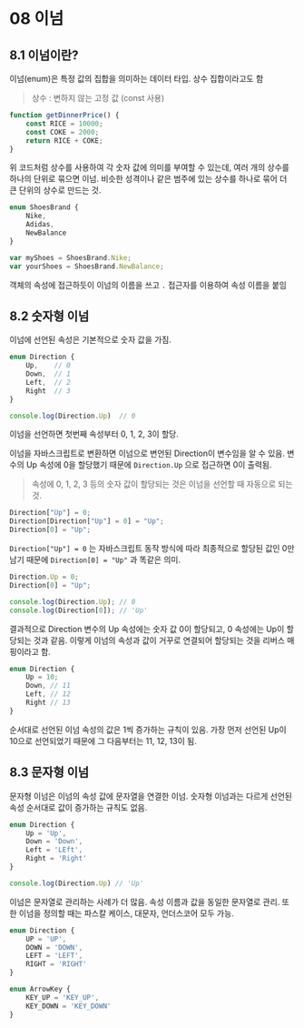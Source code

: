 # 08 이넘

## 8.1 이넘이란?

이넘(enum)은 특정 값의 집합을 의미하는 데이터 타입. 상수 집합이라고도 함

> 상수 : 변하지 않는 고정 값 (const 사용)

```typescript
function getDinnerPrice() {
    const RICE = 10000;
    const COKE = 2000;
    return RICE + COKE;
}
```

위 코드처럼 상수를 사용하여 각 숫자 값에 의미를 부여할 수 있는데, 여러 개의 상수를 하나의 단위로 묶으면 이넘. 비슷한 성격이나 같은 범주에 있는 상수를 하나로 묶어 더 큰 단위의 상수로 만드는 것.

```typescript
enum ShoesBrand {
    Nike,
    Adidas,
    NewBalance
}
```

```typescript
var myShoes = ShoesBrand.Nike;
var yourShoes = ShoesBrand.NewBalance;
```

객체의 속성에 접근하듯이 이넘의 이름을 쓰고 `.` 접근자를 이용하여 속성 이름을 붙임



## 8.2 숫자형 이넘

이넘에 선언된 속성은 기본적으로 숫자 값을 가짐.

```typescript
enum Direction {
    Up,	   // 0
    Down,  // 1
    Left,  // 2
    Right  // 3
}

console.log(Direction.Up)  // 0
```

이넘을 선언하면 첫번째 속성부터 0, 1, 2, 3이 할당.



이넘을 자바스크립트로 변환하면 이넘으로 변언된 Direction이 변수임을 알 수 있음. 변수의 Up 속성에 0을 할당했기 때문에 `Direction.Up` 으로 접근하면 0이 출력됨.

> 속성에 0, 1, 2, 3 등의 숫자 값이 할당되는 것은 이넘을 선언할 때 자동으로 되는 것.

```typescript
Direction["Up"] = 0;
Direction[Direction["Up"] = 0] = "Up";
Direction[0] = "Up";
```

`Direction["Up"] = 0` 는 자바스크립트 동작 방식에 따라 최종적으로 할당된 값인 0만 남기 때문에 `Direction[0] = "Up"` 과 똑같은 의미.



```typescript
Direction.Up = 0;
Direction[0] = "Up";

console.log(Direction.Up); // 0
console.log(Direction[0]); // 'Up'
```

결과적으로 Direction 변수의 Up 속성에는 숫자 값 0이 할당되고, 0 속성에는 Up이 할당되는 것과 같음. 이렇게 이넘의 속성과 값이 거꾸로 연결되어 할당되는 것을 리버스 매핑이라고 함.



```typescript
enum Direction {
    Up = 10;
    Down, // 11
    Left, // 12
    Right // 13
}
```

순서대로 선언된 이넘 속성의 값은 1씩 증가하는 규칙이 있음. 가장 먼저 선언된 Up이 10으로 선언되었기 때문에 그 다음부터는 11, 12, 13이 됨.



## 8.3 문자형 이넘

문자형 이넘은 이넘의 속성 값에 문자열을 연결한 이넘. 숫자형 이넘과는 다르게 선언된 속성 순서대로 값이 증가하는 규칙도 없음.

```typescript
enum Direction {
    Up = 'Up',
    Down = 'Down',
    Left = 'LEft',
    Right = 'Right'
}

console.log(Direction.Up) // 'Up'
```

이넘은 문자열로 관리하는 사례가 더 많음. 속성 이름과 값을 동일한 문자열로 관리. 또한 이넘을 정의할 때는 파스칼 케이스, 대문자, 언더스코어 모두 가능.

```typescript
enum Direction {
    UP = 'UP',
    DOWN = 'DOWN',
    LEFT = 'LEFT',
    RIGHT = 'RIGHT'
}

enum ArrowKey {
    KEY_UP = 'KEY_UP',
    KEY_DOWN = 'KEY_DOWN'
}
```

